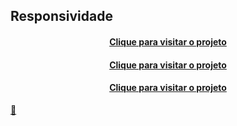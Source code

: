 ## Responsividade



<h4 align="center"><a href="https://www.websiteplanet.com/pt-br/webtools/responsive-checker/">Clique para visitar o projeto</a></h4>

<h4 align="center"><a href="https://www.base64.com.br/tools/responsivetest/">Clique para visitar o projeto</a></h4>

<h4 align="center"><a href="https://responsively.app/">Clique para visitar o projeto</a></h4>

<a href="https://www.instagram.com/httpedrocanabrava/" target="_blank">🦄</a> 


